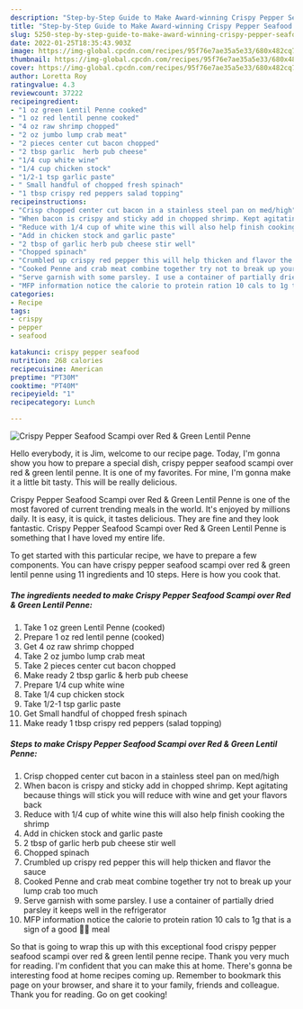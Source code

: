 ```yaml
---
description: "Step-by-Step Guide to Make Award-winning Crispy Pepper Seafood Scampi over Red &amp;amp; Green Lentil Penne"
title: "Step-by-Step Guide to Make Award-winning Crispy Pepper Seafood Scampi over Red &amp;amp; Green Lentil Penne"
slug: 5250-step-by-step-guide-to-make-award-winning-crispy-pepper-seafood-scampi-over-red-and-amp-green-lentil-penne
date: 2022-01-25T18:35:43.903Z
image: https://img-global.cpcdn.com/recipes/95f76e7ae35a5e33/680x482cq70/crispy-pepper-seafood-scampi-over-red-green-lentil-penne-recipe-main-photo.jpg
thumbnail: https://img-global.cpcdn.com/recipes/95f76e7ae35a5e33/680x482cq70/crispy-pepper-seafood-scampi-over-red-green-lentil-penne-recipe-main-photo.jpg
cover: https://img-global.cpcdn.com/recipes/95f76e7ae35a5e33/680x482cq70/crispy-pepper-seafood-scampi-over-red-green-lentil-penne-recipe-main-photo.jpg
author: Loretta Roy
ratingvalue: 4.3
reviewcount: 37222
recipeingredient:
- "1 oz green Lentil Penne cooked"
- "1 oz red lentil penne cooked"
- "4 oz raw shrimp chopped"
- "2 oz jumbo lump crab meat"
- "2 pieces center cut bacon chopped"
- "2 tbsp garlic  herb pub cheese"
- "1/4 cup white wine"
- "1/4 cup chicken stock"
- "1/2-1 tsp garlic paste"
- " Small handful of chopped fresh spinach"
- "1 tbsp crispy red peppers salad topping"
recipeinstructions:
- "Crisp chopped center cut bacon in a stainless steel pan on med/high"
- "When bacon is crispy and sticky add in chopped shrimp. Kept agitating because things will stick you will reduce with wine and get your flavors back"
- "Reduce with 1/4 cup of white wine this will also help finish cooking the shrimp"
- "Add in chicken stock and garlic paste"
- "2 tbsp of garlic herb pub cheese stir well"
- "Chopped spinach"
- "Crumbled up crispy red pepper this will help thicken and flavor the sauce"
- "Cooked Penne and crab meat combine together try not to break up your lump crab too much"
- "Serve garnish with some parsley. I use a container of partially dried parsley it keeps well in the refrigerator"
- "MFP information notice the calorie to protein ration 10 cals to 1g that is a sign of a good 💪🏻 meal"
categories:
- Recipe
tags:
- crispy
- pepper
- seafood

katakunci: crispy pepper seafood 
nutrition: 268 calories
recipecuisine: American
preptime: "PT30M"
cooktime: "PT40M"
recipeyield: "1"
recipecategory: Lunch

---
```



![Crispy Pepper Seafood Scampi over Red &amp; Green Lentil Penne](https://img-global.cpcdn.com/recipes/95f76e7ae35a5e33/680x482cq70/crispy-pepper-seafood-scampi-over-red-green-lentil-penne-recipe-main-photo.jpg)

Hello everybody, it is Jim, welcome to our recipe page. Today, I'm gonna show you how to prepare a special dish, crispy pepper seafood scampi over red &amp; green lentil penne. It is one of my favorites. For mine, I'm gonna make it a little bit tasty. This will be really delicious.

Crispy Pepper Seafood Scampi over Red &amp; Green Lentil Penne is one of the most favored of current trending meals in the world. It's enjoyed by millions daily. It is easy, it is quick, it tastes delicious. They are fine and they look fantastic. Crispy Pepper Seafood Scampi over Red &amp; Green Lentil Penne is something that I have loved my entire life.




To get started with this particular recipe, we have to prepare a few components. You can have crispy pepper seafood scampi over red &amp; green lentil penne using 11 ingredients and 10 steps. Here is how you cook that.

<!--inarticleads1-->

##### The ingredients needed to make Crispy Pepper Seafood Scampi over Red &amp; Green Lentil Penne:

1. Take 1 oz green Lentil Penne (cooked)
1. Prepare 1 oz red lentil penne (cooked)
1. Get 4 oz raw shrimp chopped
1. Take 2 oz jumbo lump crab meat
1. Take 2 pieces center cut bacon chopped
1. Make ready 2 tbsp garlic &amp; herb pub cheese
1. Prepare 1/4 cup white wine
1. Take 1/4 cup chicken stock
1. Take 1/2-1 tsp garlic paste
1. Get  Small handful of chopped fresh spinach
1. Make ready 1 tbsp crispy red peppers (salad topping)




<!--inarticleads2-->

##### Steps to make Crispy Pepper Seafood Scampi over Red &amp; Green Lentil Penne:

1. Crisp chopped center cut bacon in a stainless steel pan on med/high
1. When bacon is crispy and sticky add in chopped shrimp. Kept agitating because things will stick you will reduce with wine and get your flavors back
1. Reduce with 1/4 cup of white wine this will also help finish cooking the shrimp
1. Add in chicken stock and garlic paste
1. 2 tbsp of garlic herb pub cheese stir well
1. Chopped spinach
1. Crumbled up crispy red pepper this will help thicken and flavor the sauce
1. Cooked Penne and crab meat combine together try not to break up your lump crab too much
1. Serve garnish with some parsley. I use a container of partially dried parsley it keeps well in the refrigerator
1. MFP information notice the calorie to protein ration 10 cals to 1g that is a sign of a good 💪🏻 meal




So that is going to wrap this up with this exceptional food crispy pepper seafood scampi over red &amp; green lentil penne recipe. Thank you very much for reading. I'm confident that you can make this at home. There's gonna be interesting food at home recipes coming up. Remember to bookmark this page on your browser, and share it to your family, friends and colleague. Thank you for reading. Go on get cooking!
